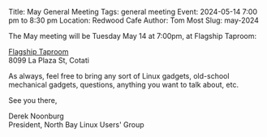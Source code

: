 Title: May General Meeting
Tags: general meeting
Event: 2024-05-14 7:00 pm to 8:30 pm
Location: Redwood Cafe
Author: Tom Most
Slug: may-2024

The May meeting will be Tuesday May 14 at 7:00pm, at Flagship Taproom:

[Flagship Taproom](https://www.flagshiptaproom.com/cotati)<br>
8099 La Plaza St, Cotati

As always, feel free to bring any sort of Linux gadgets,
old-school mechanical gadgets, questions, anything you want to talk
about, etc.

See you there,

Derek Noonburg<br>
President, North Bay Linux Users' Group
